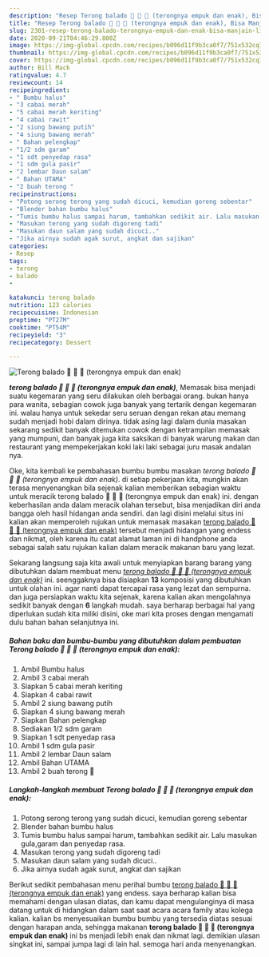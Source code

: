 ```yaml
---
description: "Resep Terong balado 🍆 🍆 🍆 (terongnya empuk dan enak), Bisa Manjain Lidah"
title: "Resep Terong balado 🍆 🍆 🍆 (terongnya empuk dan enak), Bisa Manjain Lidah"
slug: 2301-resep-terong-balado-terongnya-empuk-dan-enak-bisa-manjain-lidah
date: 2020-09-21T04:46:29.800Z
image: https://img-global.cpcdn.com/recipes/b096d11f9b3ca0f7/751x532cq70/terong-balado-🍆-🍆-🍆-terongnya-empuk-dan-enak-foto-resep-utama.jpg
thumbnail: https://img-global.cpcdn.com/recipes/b096d11f9b3ca0f7/751x532cq70/terong-balado-🍆-🍆-🍆-terongnya-empuk-dan-enak-foto-resep-utama.jpg
cover: https://img-global.cpcdn.com/recipes/b096d11f9b3ca0f7/751x532cq70/terong-balado-🍆-🍆-🍆-terongnya-empuk-dan-enak-foto-resep-utama.jpg
author: Bill Mack
ratingvalue: 4.7
reviewcount: 14
recipeingredient:
- " Bumbu halus"
- "3 cabai merah"
- "5 cabai merah keriting"
- "4 cabai rawit"
- "2 siung bawang putih"
- "4 siung bawang merah"
- " Bahan pelengkap"
- "1/2 sdm garam"
- "1 sdt penyedap rasa"
- "1 sdm gula pasir"
- "2 lembar Daun salam"
- " Bahan UTAMA"
- "2 buah terong "
recipeinstructions:
- "Potong serong terong yang sudah dicuci, kemudian goreng sebentar"
- "Blender bahan bumbu halus"
- "Tumis bumbu halus sampai harum, tambahkan sedikit air. Lalu masukan gula,garam dan penyedap rasa."
- "Masukan terong yang sudah digoreng tadi"
- "Masukan daun salam yang sudah dicuci.."
- "Jika airnya sudah agak surut, angkat dan sajikan"
categories:
- Resep
tags:
- terong
- balado
- 

katakunci: terong balado  
nutrition: 123 calories
recipecuisine: Indonesian
preptime: "PT27M"
cooktime: "PT54M"
recipeyield: "3"
recipecategory: Dessert

---
```



![Terong balado 🍆 🍆 🍆 (terongnya empuk dan enak)](https://img-global.cpcdn.com/recipes/b096d11f9b3ca0f7/751x532cq70/terong-balado-🍆-🍆-🍆-terongnya-empuk-dan-enak-foto-resep-utama.jpg)

<b><i>terong balado 🍆 🍆 🍆 (terongnya empuk dan enak)</i></b>, Memasak bisa menjadi suatu kegemaran yang seru dilakukan oleh berbagai orang. bukan hanya para wanita, sebagian cowok juga banyak yang tertarik dengan kegemaran ini. walau hanya untuk sekedar seru seruan dengan rekan atau memang sudah menjadi hobi dalam dirinya. tidak asing lagi dalam dunia masakan sekarang sedikit banyak ditemukan cowok dengan ketrampilan memasak yang mumpuni, dan banyak juga kita saksikan di banyak warung makan dan restaurant yang mempekerjakan koki laki laki sebagai juru masak andalan nya.



Oke, kita kembali ke pembahasan bumbu bumbu masakan <i>terong balado 🍆 🍆 🍆 (terongnya empuk dan enak)</i>. di setiap pekerjaan kita, mungkin akan terasa menyenangkan bila sejenak kalian memberikan sebagian waktu untuk meracik terong balado 🍆 🍆 🍆 (terongnya empuk dan enak) ini. dengan keberhasilan anda dalam meracik olahan tersebut, bisa menjadikan diri anda bangga oleh hasil hidangan anda sendiri. dan lagi disini melalui situs ini kalian akan memperoleh rujukan untuk memasak masakan <u>terong balado 🍆 🍆 🍆 (terongnya empuk dan enak)</u> tersebut menjadi hidangan yang endess dan nikmat, oleh karena itu catat alamat laman ini di handphone anda sebagai salah satu rujukan kalian dalam meracik makanan baru yang lezat.


Sekarang langsung saja kita awali untuk menyiapkan barang barang yang dibutuhkan dalam membuat menu <u><i>terong balado 🍆 🍆 🍆 (terongnya empuk dan enak)</i></u> ini. seenggaknya bisa disiapkan <b>13</b> komposisi yang dibutuhkan untuk olahan ini. agar nanti dapat tercapai rasa yang lezat dan sempurna. dan juga persiapkan waktu kita sejenak, karena kalian akan mengolahnya sedikit banyak dengan <b>6</b> langkah mudah. saya berharap berbagai hal yang diperlukan sudah kita miliki disini, oke mari kita proses dengan mengamati dulu bahan bahan selanjutnya ini.

<!--inarticleads1-->

##### Bahan baku dan bumbu-bumbu yang dibutuhkan dalam pembuatan Terong balado 🍆 🍆 🍆 (terongnya empuk dan enak):

1. Ambil  Bumbu halus
1. Ambil 3 cabai merah
1. Siapkan 5 cabai merah keriting
1. Siapkan 4 cabai rawit
1. Ambil 2 siung bawang putih
1. Siapkan 4 siung bawang merah
1. Siapkan  Bahan pelengkap
1. Sediakan 1/2 sdm garam
1. Siapkan 1 sdt penyedap rasa
1. Ambil 1 sdm gula pasir
1. Ambil 2 lembar Daun salam
1. Ambil  Bahan UTAMA
1. Ambil 2 buah terong 🍆




<!--inarticleads2-->

##### Langkah-langkah membuat Terong balado 🍆 🍆 🍆 (terongnya empuk dan enak):

1. Potong serong terong yang sudah dicuci, kemudian goreng sebentar
1. Blender bahan bumbu halus
1. Tumis bumbu halus sampai harum, tambahkan sedikit air. Lalu masukan gula,garam dan penyedap rasa.
1. Masukan terong yang sudah digoreng tadi
1. Masukan daun salam yang sudah dicuci..
1. Jika airnya sudah agak surut, angkat dan sajikan




Berikut sedikit pembahasan menu perihal bumbu <u>terong balado 🍆 🍆 🍆 (terongnya empuk dan enak)</u> yang endess. saya berharap kalian bisa memahami dengan ulasan diatas, dan kamu dapat mengulanginya di masa datang untuk di hidangkan dalam saat saat acara acara family atau kolega kalian. kalian bs menyesuaikan bumbu bumbu yang tersedia diatas sesuai dengan harapan anda, sehingga makanan <b>terong balado 🍆 🍆 🍆 (terongnya empuk dan enak)</b> ini bs menjadi lebih enak dan nikmat lagi. demikian ulasan singkat ini, sampai jumpa lagi di lain hal. semoga hari anda menyenangkan.
